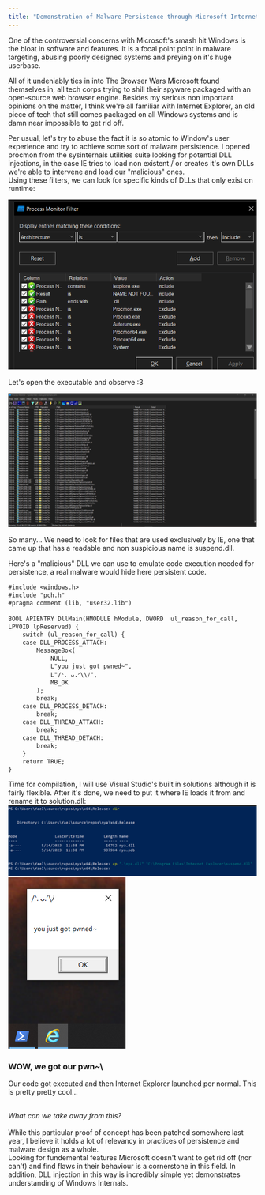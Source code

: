 ```yaml
---
title: "Demonstration of Malware Persistence through Microsoft Internet Explorer"
---
```



One of the controversial concerns with Microsoft\'s smash hit Windows is the bloat in software and features. It is a focal point point in malware targeting, abusing poorly designed systems and preying on it\'s huge userbase.

All of it undeniably ties in into The Browser Wars Microsoft found themselves in, all tech corps trying to shill their spyware packaged with an open-source web browser engine. Besides my serious non important opinions on the matter, I think we\'re all familiar with Internet Explorer, an old piece of tech that still comes packaged on all Windows systems and is damn near impossible to get rid off.

Per usual, let\'s try to abuse the fact it is so atomic to Window\'s user experience and try to achieve some sort of malware persistence.
I opened procmon from the sysinternals utilities suite looking for potential DLL injections, in the case IE tries to load non existent / or creates it\'s own DLLs we\'re able to intervene and load our \"malicious\" ones. \
Using these filters, we can look for specific kinds of DLLs that only exist on runtime:

![](../img/iepersistence/filters.png)

Let\'s open the executable and observe :3

![](../img/iepersistence/launch.png)

So many\.\.\. We need to look for files that are used exclusively by IE, one that came up that has a readable and non suspicious name is suspend\.dll.

Here\'s a \"malicious\" DLL we can use to emulate code execution needed for persistence, a real malware would hide here persistent code.
```
#include <windows.h>
#include "pch.h"
#pragma comment (lib, "user32.lib")

BOOL APIENTRY DllMain(HMODULE hModule, DWORD  ul_reason_for_call, LPVOID lpReserved) {
    switch (ul_reason_for_call) {
    case DLL_PROCESS_ATTACH:
        MessageBox(
            NULL,
            L"you just got pwned~",
            L"/ᐠ. ᴗ.ᐟ\\ﾉ",
            MB_OK
        );
        break;
    case DLL_PROCESS_DETACH:
        break;
    case DLL_THREAD_ATTACH:
        break;
    case DLL_THREAD_DETACH:
        break;
    }
    return TRUE;
}
```

Time for compilation, I will use Visual Studio\'s built in solutions although it is fairly flexible.
After it\'s done, we need to put it where IE loads it from and rename it to solution.dll:
![](../img/iepersistence/cp.png)
![](../img/iepersistence/pwn.png)

### WOW, we got our pwn~\
Our code got executed and then Internet Explorer launched per normal. This is pretty pretty cool.\.\.

\
*What can we take away from this?* \
\
While this particular proof of concept has been patched somewhere last year\, I believe it holds a lot of relevancy in practices of persistence and malware design as a whole.\
Looking for fundemental features Microsoft doesn\'t want to get rid off \(nor can\'t\) and find flaws in their behaviour is a cornerstone in this field. In addition, DLL injection in this way is incredibly simple yet demonstrates understanding of Windows Internals.